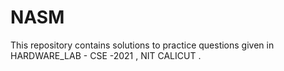 # NASM

This repository contains solutions to practice questions given in HARDWARE_LAB - CSE -2021 , NIT CALICUT . 
